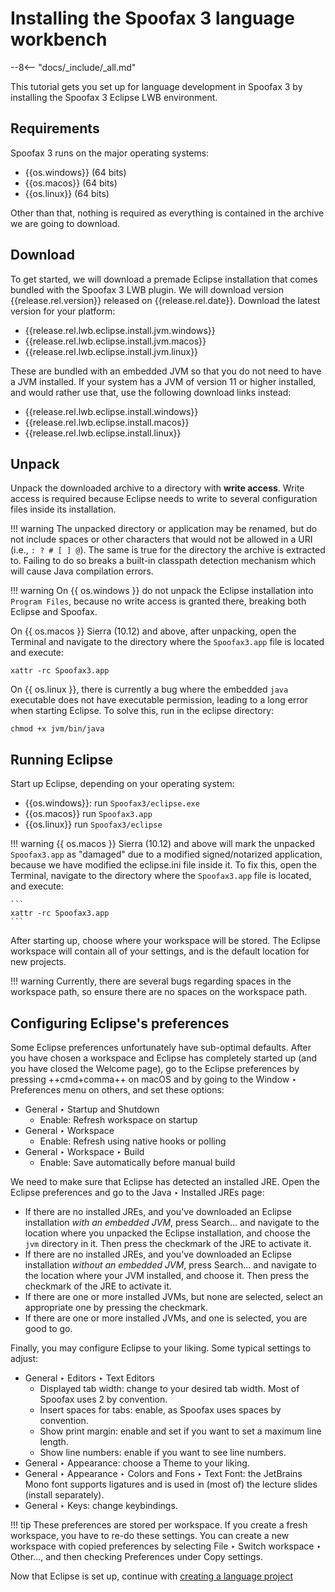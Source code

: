 # Installing the Spoofax 3 language workbench

--8<-- "docs/_include/_all.md"

This tutorial gets you set up for language development in Spoofax 3 by installing the Spoofax 3 Eclipse LWB environment.

## Requirements

Spoofax 3 runs on the major operating systems:

* {{os.windows}} (64 bits)
* {{os.macos}} (64 bits)
* {{os.linux}} (64 bits)

Other than that, nothing is required as everything is contained in the archive we are going to download.

## Download

To get started, we will download a premade Eclipse installation that comes bundled with the Spoofax 3 LWB plugin. We will download version {{release.rel.version}} released on {{release.rel.date}}. Download the latest version for your platform:

* {{release.rel.lwb.eclipse.install.jvm.windows}}
* {{release.rel.lwb.eclipse.install.jvm.macos}}
* {{release.rel.lwb.eclipse.install.jvm.linux}}

These are bundled with an embedded JVM so that you do not need to have a JVM installed. If your system has a JVM of version 11 or higher installed, and would rather use that, use the following download links instead:

* {{release.rel.lwb.eclipse.install.windows}}
* {{release.rel.lwb.eclipse.install.macos}}
* {{release.rel.lwb.eclipse.install.linux}}

## Unpack

Unpack the downloaded archive to a directory with **write access**. Write access is required because Eclipse needs to write to several configuration files inside its installation.

!!! warning
    The unpacked directory or application may be renamed, but do not include spaces or other characters that would not be allowed in a URI (i.e., `: ? # [ ] @`). The same is true for the directory the archive is extracted to. Failing to do so breaks a built-in classpath detection mechanism which will cause Java compilation errors.

!!! warning
    On {{ os.windows }} do not unpack the Eclipse installation into `Program Files`, because no write access is granted there, breaking both Eclipse and Spoofax.

On {{ os.macos }} Sierra (10.12) and above, after unpacking, open the Terminal and navigate to the directory where the `Spoofax3.app` file is located and execute:

```shell
xattr -rc Spoofax3.app
```

On {{ os.linux }}, there is currently a bug where the embedded `java` executable does not have executable permission, leading to a long error when starting Eclipse.
To solve this, run in the eclipse directory:

```shell
chmod +x jvm/bin/java
```

## Running Eclipse

Start up Eclipse, depending on your operating system:

* {{os.windows}}: run `Spoofax3/eclipse.exe`
* {{os.macos}} run `Spoofax3.app`
* {{os.linux}} run `Spoofax3/eclipse`

!!! warning
    {{ os.macos }} Sierra (10.12) and above will mark the unpacked `Spoofax3.app` as "damaged" due to a modified signed/notarized application, because we have modified the eclipse.ini file inside it. To fix this, open the Terminal, navigate to the directory where the `Spoofax3.app` file is located, and execute:

    ```
    xattr -rc Spoofax3.app
    ```

After starting up, choose where your workspace will be stored. The Eclipse workspace will contain all of your settings, and is the default location for new projects.

!!! warning
    Currently, there are several bugs regarding spaces in the workspace path, so ensure there are no spaces on the workspace path.

## Configuring Eclipse's preferences

Some Eclipse preferences unfortunately have sub-optimal defaults. After you have chosen a workspace and Eclipse has completely started up (and you have closed the Welcome page), go to the Eclipse preferences by pressing ++cmd+comma++ on macOS and by going to the <span class="guilabel">Window ‣ Preferences</span> menu on others, and set these options:

* <span class="guilabel">General ‣ Startup and Shutdown</span>
    * Enable: <span class="guilabel">Refresh workspace on startup</span>
* <span class="guilabel">General ‣ Workspace</span>
    * Enable: <span class="guilabel">Refresh using native hooks or polling</span>
* <span class="guilabel">General ‣ Workspace ‣ Build</span>
    * Enable: <span class="guilabel">Save automatically before manual build</span>

We need to make sure that Eclipse has detected an installed JRE. Open the Eclipse preferences and go to the <span class="guilabel">Java ‣ Installed JREs</span> page:

* If there are no installed JREs, and you've downloaded an Eclipse installation *with an embedded JVM*, press <span class="guilabel">Search...</span> and navigate to the location where you unpacked the Eclipse installation, and choose the `jvm` directory in it. Then press the checkmark of the JRE to activate it.
* If there are no installed JREs, and you've downloaded an Eclipse installation *without an embedded JVM*, press <span class="guilabel">Search...</span> and navigate to the location where your JVM installed, and choose it. Then press the checkmark of the JRE to activate it.
* If there are one or more installed JVMs, but none are selected, select an appropriate one by pressing the checkmark.
* If there are one or more installed JVMs, and one is selected, you are good to go.

Finally, you may configure Eclipse to your liking.
Some typical settings to adjust:

* <span class="guilabel">General ‣ Editors ‣ Text Editors</span>
    * <span class="guilabel">Displayed tab width</span>: change to your desired tab width. Most of Spoofax uses 2 by convention.
    * <span class="guilabel">Insert spaces for tabs</span>: enable, as Spoofax uses spaces by convention.
    * <span class="guilabel">Show print margin</span>: enable and set if you want to set a maximum line length.
    * <span class="guilabel">Show line numbers</span>: enable if you want to see line numbers.
* <span class="guilabel">General ‣ Appearance</span>: choose a Theme to your liking.
* <span class="guilabel">General ‣ Appearance ‣ Colors and Fons ‣ Text Font</span>: the JetBrains Mono font supports ligatures and is used in (most of) the lecture slides (install separately).
* <span class="guilabel">General ‣ Keys</span>: change keybindings.


!!! tip
    These preferences are stored per workspace. If you create a fresh workspace, you have to re-do these settings. You can create a new workspace with copied preferences by selecting <span class="guilabel">File ‣ Switch workspace ‣ Other...</span>, and then checking <span class="guilabel">Preferences</span> under <span class="guilabel">Copy settings</span>.

Now that Eclipse is set up, continue with [creating a language project](create_language_project.md)
